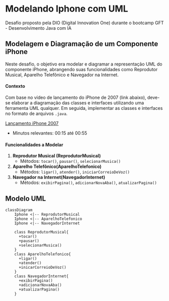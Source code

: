 # Modelando Iphone com UML
Desafio proposto pela DIO (Digital Innovation One) durante o bootcamp GFT - Desenvolvimento Java com IA

## Modelagem e Diagramação de um Componente iPhone
Neste desafio, o objetivo era modelar e diagramar a representação UML do componente iPhone, abrangendo suas funcionalidades como Reprodutor Musical, Aparelho Telefônico e Navegador na Internet.

#### Contexto
Com base no vídeo de lançamento do iPhone de 2007 (link abaixo), deve-se elaborar a diagramação das classes e interfaces utilizando uma ferramenta UML qualquer. Em seguida, implementar as classes e interfaces no formato de arquivos `.java`.

[Lançamento iPhone 2007](https://www.youtube.com/watch?v=9ou608QQRq8)
- Minutos relevantes: 00:15 até 00:55

#### Funcionalidades a Modelar
1. **Reprodutor Musical (ReprodutorMusical)**
   - Métodos: `tocar()`, `pausar()`, `selecionarMusica()`
2. **Aparelho Telefônico(AparelhoTelefonico)**
   - Métodos: `ligar()`, `atender()`, `iniciarCorreioDeVoz()`
3. **Navegador na Internet(NavegadorInternet)**
   - Métodos: `exibirPagina()`, `adicionarNovaAba()`, `atualizarPagina()`

## Modelo UML
```mermaid
classDiagram
    Iphone <|-- ReprodutorMusical
    Iphone <|-- AparelhoTelefonico
    Iphone <|-- NavegadorInternet
    
    class ReprodutorMusical{
      +tocar()
      +pausar()
      +selecionarMusica()
    }
    class AparelhoTelefonico{
      +ligar()
      +atender()
      +inicarCorreioDeVoz()
    }
    class NavegadorInternet{
      +exibirPagina()
      +adicionarNovaAba()
      +atualizarPagina()
    }
```
